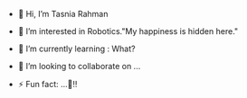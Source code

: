 - 👋 Hi, I’m Tasnia Rahman
- 👀 I’m interested in Robotics."My happiness is hidden here."
- 🌱 I’m currently learning : What?
- 💞️ I’m looking to collaborate on ...


- ⚡ Fun fact: ...👀‼

<!---
Tasnia22/Tasnia22 is a ✨ special ✨ repository because its `README.md` (this file) appears on your GitHub profile.
You can click the Preview link to take a look at your changes.
--->
